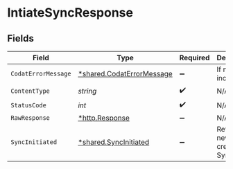 # IntiateSyncResponse


## Fields

| Field                                                                 | Type                                                                  | Required                                                              | Description                                                           |
| --------------------------------------------------------------------- | --------------------------------------------------------------------- | --------------------------------------------------------------------- | --------------------------------------------------------------------- |
| `CodatErrorMessage`                                                   | [*shared.CodatErrorMessage](../../models/shared/codaterrormessage.md) | :heavy_minus_sign:                                                    | If model is incorrect                                                 |
| `ContentType`                                                         | *string*                                                              | :heavy_check_mark:                                                    | N/A                                                                   |
| `StatusCode`                                                          | *int*                                                                 | :heavy_check_mark:                                                    | N/A                                                                   |
| `RawResponse`                                                         | [*http.Response](https://pkg.go.dev/net/http#Response)                | :heavy_minus_sign:                                                    | N/A                                                                   |
| `SyncInitiated`                                                       | [*shared.SyncInitiated](../../models/shared/syncinitiated.md)         | :heavy_minus_sign:                                                    | Returns the newly created SyncId                                      |